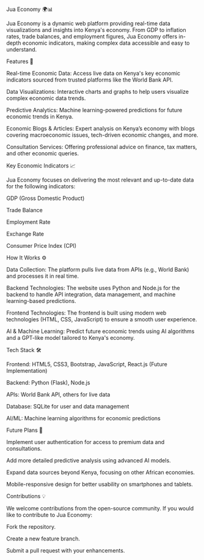 Jua Economy 🌍📊

Jua Economy is a dynamic web platform providing real-time data visualizations and insights into Kenya's economy. From GDP to inflation rates, trade balances, and employment figures, Jua Economy offers in-depth economic indicators, making complex data accessible and easy to understand.

Features 🚀

Real-time Economic Data: Access live data on Kenya's key economic indicators sourced from trusted platforms like the World Bank API.

Data Visualizations: Interactive charts and graphs to help users visualize complex economic data trends.

Predictive Analytics: Machine learning-powered predictions for future economic trends in Kenya.

Economic Blogs & Articles: Expert analysis on Kenya’s economy with blogs covering macroeconomic issues, tech-driven economic changes, and more.

Consultation Services: Offering professional advice on finance, tax matters, and other economic queries.

Key Economic Indicators 📈

Jua Economy focuses on delivering the most relevant and up-to-date data for the following indicators:

GDP (Gross Domestic Product)

Trade Balance

Employment Rate

Exchange Rate

Consumer Price Index (CPI)

How It Works ⚙️

Data Collection: The platform pulls live data from APIs (e.g., World Bank) and processes it in real time.

Backend Technologies: The website uses Python and Node.js for the backend to handle API integration, data management, and machine learning-based predictions.

Frontend Technologies: The frontend is built using modern web technologies (HTML, CSS, JavaScript) to ensure a smooth user experience.

AI & Machine Learning: Predict future economic trends using AI algorithms and a GPT-like model tailored to Kenya's economy.

Tech Stack 🛠️

Frontend: HTML5, CSS3, Bootstrap, JavaScript, React.js (Future Implementation)

Backend: Python (Flask), Node.js

APIs: World Bank API, others for live data

Database: SQLite for user and data management

AI/ML: Machine learning algorithms for economic predictions

Future Plans 🔮

Implement user authentication for access to premium data and consultations.

Add more detailed predictive analysis using advanced AI models.

Expand data sources beyond Kenya, focusing on other African economies.

Mobile-responsive design for better usability on smartphones and tablets.

Contributions 💡

We welcome contributions from the open-source community. If you would like to contribute to Jua Economy:

Fork the repository.

Create a new feature branch.

Submit a pull request with your enhancements.
